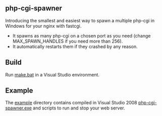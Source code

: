 ## php-cgi-spawner

Introducing the smallest and easiest way to spawn a multiple php-cgi in Windows for your nginx with fastcgi.

- It spawns as many php-cgi on a chosen port as you need (change MAX_SPAWN_HANDLES if you need more than 256).
- It automatically restarts them if they crashed by any reason.

## Build

Run [make.bat](src/make.bat) in a Visual Studio environment.

## Example

The [example](example) directory contains compiled in Visual Studio 2008 [php-cgi-spawner.exe](example/php-cgi-spawner.exe) and scripts to run and stop your web server.

